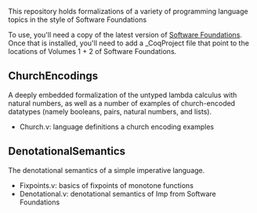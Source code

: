 This repository holds formalizations of a variety of programming
language topics in the style of Software Foundations

To use, you'll need a copy of the latest version of [Software
Foundations](https://softwarefoundations.cis.upenn.edu/). Once that is
installed, you'll need to add a _CoqProject file that point to the
locations of Volumes 1 + 2 of Software Foundations.

## ChurchEncodings
A deeply embedded formalization of the untyped lambda calculus with
natural numbers, as well as a number of examples of church-encoded
datatypes (namely booleans, pairs, natural numbers, and lists).

- Church.v: language definitions a church encoding examples

## DenotationalSemantics
The denotational semantics of a simple imperative language.

- Fixpoints.v: basics of fixpoints of monotone functions
- Denotational.v: denotational semantics of Imp from Software Foundations
